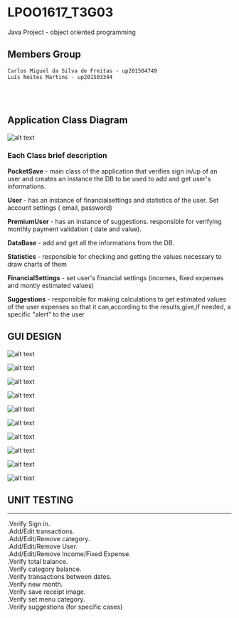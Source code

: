 # LPOO1617_T3G03

Java Project - object oriented programming



## Members Group

    Carlos Miguel da Silva de Freitas - up201504749
    Luís Noites Martins - up201503344
    
<br><br>
## Application Class Diagram

![alt text](https://github.com/luisnmartins/LPOO1617_T3G03/blob/final-project-delivery/Resources/PocketSaveUML.png)

### Each Class brief description<br>

  **PocketSave** - main class of the application that verifies sign in/up of an user and creates an instance the DB to be used to add and get user's informations.<br>
  
  **User** - has an instance of financialsettings and statistics of the user. Set account settings ( email, password)<br>
  
  **PremiumUser** - has an instance of suggestions. responsible for verifying monthly payment validation ( date and value).<br>
  
  **DataBase** - add and get all the informations from the DB.<br>
  
  **Statistics** - responsible for checking and getting the values necessary to draw charts of them<br>
  
  **FinancialSettings** -  set user's financial settings (incomes, fixed expenses and montly estimated values)<br>
  
  **Suggestions** - responsible for making calculations to get estimated values of the user expenses so that it can,according to the                     results,give,if needed, a specific "alert" to the user <br>

## GUI DESIGN

![alt text](https://github.com/luisnmartins/LPOO1617_T3G03/blob/final-project-delivery/Resources/Mokups/Mokups/Intro.png)

![alt text](https://github.com/luisnmartins/LPOO1617_T3G03/blob/final-project-delivery/Resources/Mokups/Mokups/Sign%20In.png)

![alt text](https://github.com/luisnmartins/LPOO1617_T3G03/blob/final-project-delivery/Resources/Mokups/Mokups/SignUp.png)

![alt text](https://github.com/luisnmartins/LPOO1617_T3G03/blob/final-project-delivery/Resources/Mokups/Mokups/Month.png)

![alt text](https://github.com/luisnmartins/LPOO1617_T3G03/blob/final-project-delivery/Resources/Mokups/Mokups/Main.png)

![alt text](https://github.com/luisnmartins/LPOO1617_T3G03/blob/final-project-delivery/Resources/Mokups/Mokups/Transaction.png)

![alt text](https://github.com/luisnmartins/LPOO1617_T3G03/blob/final-project-delivery/Resources/Mokups/Mokups/Category.png)

![alt text](https://github.com/luisnmartins/LPOO1617_T3G03/blob/final-project-delivery/Resources/Mokups/Mokups/Income_FixedExpense.png)

![alt text](https://github.com/luisnmartins/LPOO1617_T3G03/blob/final-project-delivery/Resources/Mokups/Mokups/Overview.png)

![alt text](https://github.com/luisnmartins/LPOO1617_T3G03/blob/final-project-delivery/Resources/Mokups/Mokups/Statistics.png)



## UNIT TESTING

-----

.Verify Sign in. <br>
.Add/Edit transactions. <br>
.Add/Edit/Remove category.  <br>
.Add/Edit/Remove User. <br>
.Add/Edit/Remove Income/Fixed Expense. <br>
.Verify total balance. <br>
.Verify category balance. <br>
.Verify transactions between dates. <br>
.Verify new month. <br>
.Verify save receipt image. <br>
.Verify set menu category. <br>
.Verify suggestions (for specific cases) <br>
